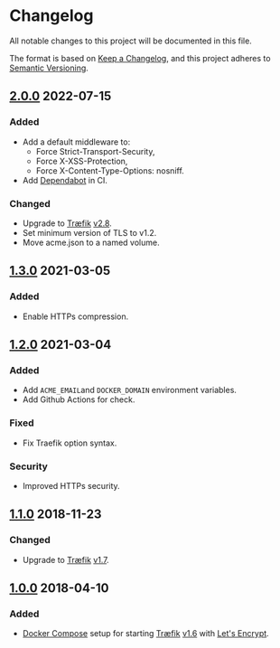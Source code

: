 # Changelog

All notable changes to this project will be documented in this file.

The format is based on [Keep a Changelog](https://keepachangelog.com/en/1.0.0/),
and this project adheres to [Semantic Versioning](https://semver.org/spec/v2.0.0.html).

<!-- markdownlint-configure-file { "MD024": { "allow_different_nesting": true } } -->

## [2.0.0] 2022-07-15

### Added

- Add a default middleware to:
  - Force Strict-Transport-Security,
  - Force X-XSS-Protection,
  - Force X-Content-Type-Options: nosniff.
- Add [Dependabot](https://github.com/dependabot) in CI.

### Changed

- Upgrade to [Træfik](https://traefik.io/) [v2.8](https://doc.traefik.io/traefik/v2.8/).
- Set minimum version of TLS to v1.2.
- Move acme.json to a named volume.

## [1.3.0] 2021-03-05

### Added

- Enable HTTPs compression.

## [1.2.0] 2021-03-04

### Added

- Add `ACME_EMAIL`and `DOCKER_DOMAIN` environment variables.
- Add Github Actions for check.

### Fixed

- Fix Traefik option syntax.

### Security

- Improved HTTPs security.

## [1.1.0] 2018-11-23

### Changed

- Upgrade to [Træfik](https://traefik.io/) [v1.7](https://doc.traefik.io/traefik/v1.7/).

## [1.0.0] 2018-04-10

### Added

- [Docker Compose](https://docs.docker.com/compose/) setup for starting [Træfik](https://traefik.io/)
[v1.6](https://doc.traefik.io/traefik/v1.6/) with [Let's Encrypt](https://letsencrypt.org/).

[2.0.0]: https://github.com/solution-libre/docker-traefik/compare/v1.3.0...v2.0.0
[1.3.0]: https://github.com/solution-libre/docker-traefik/compare/v1.2.0...v1.3.0
[1.2.0]: https://github.com/solution-libre/docker-traefik/compare/v1.1.0...v1.2.0
[1.1.0]: https://github.com/solution-libre/docker-traefik/compare/v1.0.0...v1.1.0
[1.0.0]: https://github.com/solution-libre/docker-traefik/releases/tag/v1.0.0
